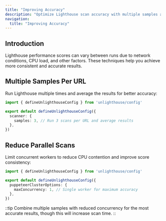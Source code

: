 ```yaml
---
title: "Improving Accuracy"
description: "Optimize Lighthouse scan accuracy with multiple samples and reduced concurrency for more reliable results."
navigation:
  title: "Improving Accuracy"
---
```


## Introduction

Lighthouse performance scores can vary between runs due to network conditions, CPU load, and other factors. These techniques help you achieve more consistent and accurate results.

## Multiple Samples Per URL

Run Lighthouse multiple times and average the results for better accuracy:

```ts
import { defineUnlighthouseConfig } from 'unlighthouse/config'

export default defineUnlighthouseConfig({
  scanner: {
    samples: 3, // Run 3 scans per URL and average results
  },
})
```

## Reduce Parallel Scans

Limit concurrent workers to reduce CPU contention and improve score consistency:

```ts
import { defineUnlighthouseConfig } from 'unlighthouse/config'

export default defineUnlighthouseConfig({
  puppeteerClusterOptions: {
    maxConcurrency: 1, // Single worker for maximum accuracy
  },
})
```

::tip
Combine multiple samples with reduced concurrency for the most accurate results, though this will increase scan time.
::
